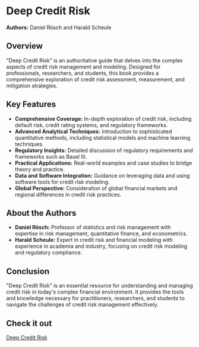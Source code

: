 # Deep Credit Risk

**Authors:** Daniel Rösch and Harald Scheule

## Overview

"Deep Credit Risk" is an authoritative guide that delves into the complex aspects of credit risk management and modeling. Designed for professionals, researchers, and students, this book provides a comprehensive exploration of credit risk assessment, measurement, and mitigation strategies.

## Key Features

- **Comprehensive Coverage:** In-depth exploration of credit risk, including default risk, credit rating systems, and regulatory frameworks.
- **Advanced Analytical Techniques:** Introduction to sophisticated quantitative methods, including statistical models and machine learning techniques.
- **Regulatory Insights:** Detailed discussion of regulatory requirements and frameworks such as Basel III.
- **Practical Applications:** Real-world examples and case studies to bridge theory and practice.
- **Data and Software Integration:** Guidance on leveraging data and using software tools for credit risk modeling.
- **Global Perspective:** Consideration of global financial markets and regional differences in credit risk practices.

## About the Authors

- **Daniel Rösch:** Professor of statistics and risk management with expertise in risk management, quantitative finance, and econometrics.
- **Harald Scheule:** Expert in credit risk and financial modeling with experience in academia and industry, focusing on credit risk modeling and regulatory compliance.

## Conclusion

"Deep Credit Risk" is an essential resource for understanding and managing credit risk in today's complex financial environment. It provides the tools and knowledge necessary for practitioners, researchers, and students to navigate the challenges of credit risk management effectively.

## Check it out

[Deep Credit Risk](https://www.deepcreditrisk.com/)


